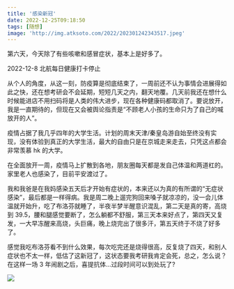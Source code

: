 ```yaml
---
title: '感染新冠'
date: 2022-12-25T09:18:50
tags: [随想]
image: 'http://img.atksoto.com/2022/202301242343517.jpeg'
---
```


第六天，今天除了有些咳嗽和感冒症状，基本上是好多了。

2022-12-8 北航每日健康打卡停止

从个人的角度，从这一刻，防疫算是彻底结束了，一周前还不认为事情会进展得如此之快，还在想考研会不会延期，短短几天之内，翻天地覆。几天前我还在想什么时候能进店不用扫码将是人类的伟大进步，现在各种健康码都取消了。要说放开，我是一直期待的，但现在又会被舆论指责是“不顾老人小孩的生命只为了自己的喊放开的人”。

疫情占据了我几乎四年的大学生活。计划的周末天津/秦皇岛游自始至终没有实现，没有体验到真正的大学生活，最大的自由只是在京城走来走去，只凭这点都会非常羡慕 hk 的大学。

在全面放开一周，疫情马上扩散到各地，朋友圈每天都是发自己体温和两道杠的。家里老人也感染了，目前平安渡过了。

我和我爸是在我妈感染五天后才开始有症状的，本来还以为真的有所谓的“无症状感染”，最后都是一样得病。我是周二晚上遛完狗回来嗓子就凉凉的，没一会儿体温就开始升，吃了布洛芬就睡了，半夜半梦半醒意识混乱，第二天是真的寄，高烧到 39.5，腰和腿感觉要断了，怎么躺都不舒服，第三天本来好点了，第四天又复发，一大早冻醒来高烧，头巨痛，晚上烧完出了很多汗，第五天终于不烧了好多了。

感觉我吃布洛芬看不到什么效果，每次吃完还是烧得很高，反复烧了四天，和别人症状也不太一样，低估了这新冠了，这状态要我考研我肯定会死，总之，怎么说？在这样一场 3 年闹剧之后，喜提抗体...过段时间可以到处玩了?

![](http://img.atksoto.com/2022/202301011716123.jpg)
